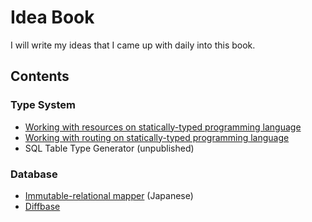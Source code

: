 # Idea Book

I will write my ideas that I came up with daily into this book.

## Contents

### Type System

- [Working with resources on statically-typed programming language](type-system/resources.md)
- [Working with routing on statically-typed programming language](type-system/routing.md)
- SQL Table Type Generator (unpublished)

### Database

- [Immutable-relational mapper](db/sql-irm.md) (Japanese)
- [Diffbase](db/diffbase.md)
